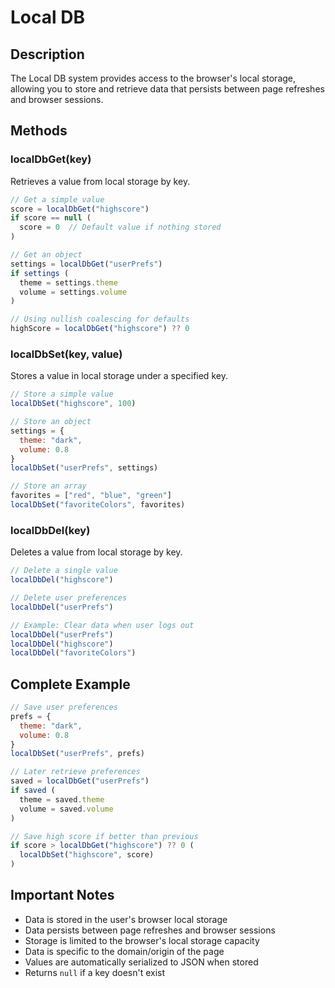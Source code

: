 # Local DB

## Description

The Local DB system provides access to the browser's local storage, allowing you to store and retrieve data that persists between page refreshes and browser sessions.

## Methods

### localDbGet(key)

Retrieves a value from local storage by key.

```javascript
// Get a simple value
score = localDbGet("highscore")
if score == null (
  score = 0  // Default value if nothing stored
)

// Get an object
settings = localDbGet("userPrefs")
if settings (
  theme = settings.theme
  volume = settings.volume
)

// Using nullish coalescing for defaults
highScore = localDbGet("highscore") ?? 0
```

### localDbSet(key, value)

Stores a value in local storage under a specified key.

```javascript
// Store a simple value
localDbSet("highscore", 100)

// Store an object
settings = {
  theme: "dark",
  volume: 0.8
}
localDbSet("userPrefs", settings)

// Store an array
favorites = ["red", "blue", "green"]
localDbSet("favoriteColors", favorites)
```

### localDbDel(key)

Deletes a value from local storage by key.

```javascript
// Delete a single value
localDbDel("highscore")

// Delete user preferences
localDbDel("userPrefs")

// Example: Clear data when user logs out
localDbDel("userPrefs")
localDbDel("highscore")
localDbDel("favoriteColors")
```

## Complete Example

```javascript
// Save user preferences
prefs = {
  theme: "dark",
  volume: 0.8
}
localDbSet("userPrefs", prefs)

// Later retrieve preferences
saved = localDbGet("userPrefs")
if saved (
  theme = saved.theme
  volume = saved.volume
)

// Save high score if better than previous
if score > localDbGet("highscore") ?? 0 (
  localDbSet("highscore", score)
)
```

## Important Notes

- Data is stored in the user's browser local storage
- Data persists between page refreshes and browser sessions
- Storage is limited to the browser's local storage capacity
- Data is specific to the domain/origin of the page
- Values are automatically serialized to JSON when stored
- Returns `null` if a key doesn't exist
